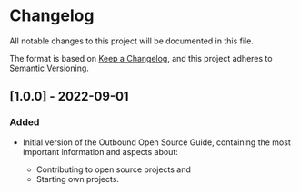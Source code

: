 # Changelog

All notable changes to this project will be documented in this file.

The format is based on [Keep a Changelog](https://keepachangelog.com/en/1.0.0/), and this project adheres to [Semantic Versioning](https://semver.org/spec/v2.0.0.html).

## [1.0.0] - 2022-09-01

### Added

* Initial version of the Outbound Open Source Guide, containing the most important information and aspects about:

  * Contributing to open source projects and
  * Starting own projects.
